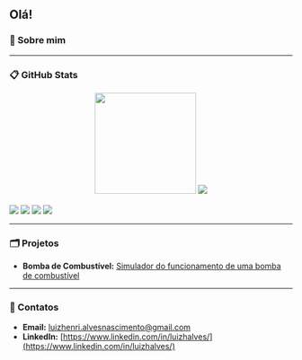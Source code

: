 ## Olá!

### 🌌 Sobre mim

<!--
Meu nome é Luiz Henrique. Atualmente, estou graduando Engenharia de Computação na UNIFEI. Tenho interesse nas áreas de ciências dos dados e inteligência artificial. Possuo um bom conhecimento de c, c++ e Python e busco cada vez mais me aprimorar nessas linguagens além de aprender outras. 

Hobbies: No meu tempo livre gosto de estudar sobre hardware e mecher em peças de computador, além de jogar xadrez, andar de bicicleta, jogar poker e cozinhar.
-->
---
### 📋 GitHub Stats

<div align="center">
<img height="180em" src="https://github-readme-stats.vercel.app/api?username=luizhennri&theme=tokyonight&icon_color=1b93c9&show_icons=true&include_all_commits=true&count_private=true"/>
<img wheight="160em" src="https://github-readme-stats.vercel.app/api/top-langs/?username=luizhennri&layout=compact&theme=tokyonight&langs_count=3&hide=swig,makefile,shell"/>
</div>
<div style="display: inline_block"><br>
  <img src="https://img.shields.io/badge/C-00599C?style=for-the-badge&logo=c&logoColor=white"/>
  <img src="https://img.shields.io/badge/C%2B%2B-00599C?style=for-the-badge&logo=c%2B%2B&logoColor=white"/>
  <img src="https://img.shields.io/badge/Python-3776AB?style=for-the-badge&logo=python&logoColor=white"/>
  <img src="https://img.shields.io/badge/JavaScript-F7DF1E?style=for-the-badge&logo=javascript&logoColor=black"/>
</div>
  
---
### 🗂 Projetos
* **Bomba de Combustível:** [Simulador do funcionamento de uma bomba de combustível](https://github.com/luizhennri/Projeto_Final-ECOP14-UNIFEI)
---
### 🔗 Contatos

* **Email:** [luizhenri.alvesnascimento@gmail.com](mailto:luizhenri.alvesnascimento@gmail.com)
* **LinkedIn:** [https://www.linkedin.com/in/luizhalves/](https://www.linkedin.com/in/luizhalves/)
